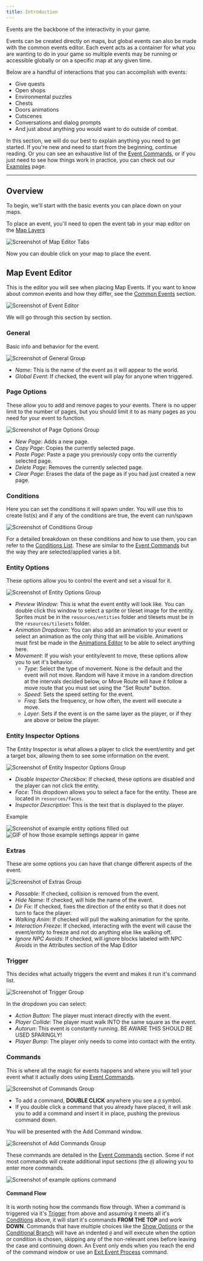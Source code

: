 ```yaml
---
title: Introduction
---
```


Events are the backbone of the interactivity in your game. 

Events can be created directly on maps, but global events can also be made with the common events editor. Each event acts as a container for what you are wanting to do in your game so multiple events may be running or accessible globally or on a specific map at any given time.

Below are a handful of interactions that you can accomplish with events:
 - Give quests
 - Open shops
 - Environmental puzzles
 - Chests
 - Doors animations
 - Cutscenes
 - Conversations and dialog prompts
 - And just about anything you would want to do outside of combat.

In this section, we will do our best to explain anything you need to get started. If you're new and need to start from the beginning, continue reading. Or you can see an exhaustive list of the [Event Commands](../events/eventcommands.md), or if you just need to see how things work in practice, you can check out our [Examples](../events/examples.md) page.

---

## Overview

To begin, we'll start with the basic events you can place down on your maps.

To place an event, you'll need to open the event tab in your map editor on the [Map Layers](../start/overview.md#map_layers)

![Screenshot of Map Editor Tabs](https://github.com/AscensionGameDev/Intersect-Documentation/assets/13249558/7066070a-e4ff-471c-8d85-1964beed3d18)

Now you can double click on your map to place the event.

## Map Event Editor
This is the editor you will see when placing Map Events. If you want to know about common events and how they differ, see the [Common Events](../events/common.md) section.

![Screenshot of Event Editor](https://github.com/AscensionGameDev/Intersect-Documentation/assets/13249558/374569ee-30f8-485b-a9c8-f7a8f0bb4097)

We will go through this section by section.

### General
Basic info and behavior for the event.

![Screenshot of General Group](https://github.com/AscensionGameDev/Intersect-Documentation/assets/13249558/c6d3fdb8-cabc-4361-8b97-7d6b66a4a397)

- *Name*: This is the name of the event as it will appear to the world.
- *Global Event*: If checked, the event will play for anyone when triggered.

### Page Options
These allow you to add and remove pages to your events. There is no upper limit to the number of pages, but you should limit it to as many pages as you need for your event to function.

![Screenshot of Page Options Group](https://github.com/AscensionGameDev/Intersect-Documentation/assets/13249558/1d2049d7-f04d-45d3-89b2-507c702bc6ea)

- *New Page*: Adds a new page.
- *Copy Page*: Copies the currently selected page.
- *Paste Page*: Paste a page you previously copy onto the currently selected page.
- *Delete Page*: Removes the currently selected page.
- *Clear Page*: Erases the data of the page as if you had just created a new page.

### Conditions
Here you can set the conditions it will spawn under. You will use this to create list(s) and if any of the conditions are true, the event can run/spawn

![Screenshot of Conditions Group](https://github.com/AscensionGameDev/Intersect-Documentation/assets/13249558/03d63922-4e53-4b4f-b45a-0346aa514b93)

For a detailed breakdown on these conditions and how to use them, you can refer to the [Conditions List](../design/conditions.md). These are similar to the [Event Commands](../events/eventcommands.md) but the way they are selected/applied varies a bit.

### Entity Options
These options allow you to control the event and set a visual for it.

![Screenshot of Entity Options Group](https://github.com/AscensionGameDev/Intersect-Documentation/assets/13249558/68d4eba5-5432-436d-a087-920c1bd017f0)

- *Preview Window*: This is what the event entity will look like. You can double click this window to select a sprite or tileset image for the entity. Sprites must be in the `resources/entities` folder and tilesets must be in the `resources/tilesets` folder.
- *Animation Dropdown*: You can also add an animation to your event or select an animation as the only thing that will be visible.  Animations must first be made in the [Animations Editor](../design/index.md) to be able to select anything here.
- *Movement*: If you wish your entity/event to move, these options allow you to set it's behavior.
  - *Type*: Select the type of movement. None is the default and the event will not move. Random will have it move in a random direction at the intervals decided below, or Move Route will have it follow a move route that you must set using the "Set Route" button.
  - *Speed*: Sets the speed setting for the event.
  - *Freq*: Sets the frequency, or how often, the event will execute a move.
  - *Layer*: Sets if the event is on the same layer as the player, or if they are above or below the player.

### Entity Inspector Options
The Entity Inspector is what allows a player to click the event/entity and get a target box, allowing them to see some information on the event.

![Screenshot of Entity Inspector Options Group](https://github.com/AscensionGameDev/Intersect-Documentation/assets/13249558/ab6c3fe8-7e0c-4414-a238-023e3cf619bf)

- *Disable Inspector Checkbox*: If checked, these options are disabled and the player can not click the entity.
- *Face*: This dropdown allows you to select a face for the entity.  These are located in `resources/faces`.
- *Inspector Description*: This is the text that is displayed to the player.

Example

![Screenshot of example entity options filled out](https://github.com/AscensionGameDev/Intersect-Documentation/assets/13249558/34cd2aca-8602-47fb-a96e-d727de9aa602)
![GIF of how those example settings appear in game](https://github.com/AscensionGameDev/Intersect-Documentation/assets/13249558/8ac0677c-9e35-4720-9501-682b14e7ac80)

### Extras
These are some options you can have that change different aspects of the event.

![Screenshot of Extras Group](https://github.com/AscensionGameDev/Intersect-Documentation/assets/13249558/fc209662-ca44-4e77-b4c8-8da23ea30e9d)

- *Passable*: If checked, collision is removed from the event.
- *Hide Name*: If checked, will hide the name of the event.
- *Dir Fix*: If checked, fixes the direction of the entity so that it does not turn to face the player.
- *Walking Anim*: If checked will pull the walking animation for the sprite.
- *Interaction Freeze*: If checked, interacting with the event will cause the event/entity to freeze and not do anything else like walking off.
- *Ignore NPC Avoids*: If checked, will ignore blocks labeled with NPC Avoids in the Attributes section of the Map Editor

### Trigger
This decides what actually triggers the event and makes it run it's command list. 

![Screenshot of Trigger Group](https://github.com/AscensionGameDev/Intersect-Documentation/assets/13249558/837d039b-da8d-427e-a97a-3198f8a5dcb3)

In the dropdown you can select:
- *Action Button*: The player must interact directly with the event.
- *Player Collide*: The player must walk INTO the same square as the event.
- *Autorun*: This event is constantly running. BE AWARE THIS SHOULD BE USED SPARINGLY!
- *Player Bump*: The player only needs to come into contact with the entity.

### Commands
This is where all the magic for events happens and where you will tell your event what it actually does using [Event Commands](../events/eventcommands.md).

![Screenshot of Commands Group](https://github.com/AscensionGameDev/Intersect-Documentation/assets/13249558/f29b37cd-212b-4f69-922b-ed493132e264)

- To add a command, **DOUBLE CLICK** anywhere you see a `@` symbol. 
- If you double click a command that you already have placed, it will ask you to add a command and insert it in place, pushing the previous command down.

You will be presented with the Add Command window.

![Screenshot of Add Commands Group](https://github.com/AscensionGameDev/Intersect-Documentation/assets/13249558/529d0e98-9c48-4459-acf0-6285c9393dc5)

These commands are detailed in the [Event Commands](../events/eventcommands.md) section. Some if not most commands will create additional input sections (the `@`) allowing you to enter more commands.

![Screenshot of example options command](https://github.com/AscensionGameDev/Intersect-Documentation/assets/13249558/0968b94c-1c45-4dc1-9fd4-bb029c6f25b3)

#### Command Flow
It is worth noting how the commands flow through.  When a command is triggered via it's [Trigger](#trigger) from above and assuming it meets all it's [Conditions](#conditions) above, it will start it's commands **FROM THE TOP** and work **DOWN**. Commands that have multiple choices like the [Show Options](../events/eventcommands.md#show-options) or the [Conditional Branch](../events/eventcommand.md#conditional-branch) will have an indented `@` and will execute when the option or condition is chosen, skipping any of the non-relevant ones before leaving the case and continuing down.  An Event only ends when you reach the end of the command window or use an [Exit Event Process](../events/eventcommands.md#exit-event-process) command.
